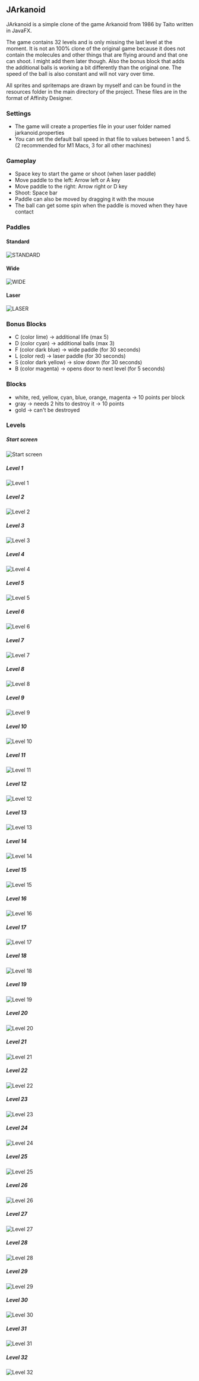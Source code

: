 ## JArkanoid

JArkanoid is a simple clone of the game Arkanoid from 1986 by Taito written in JavaFX.

The game contains 32 levels and is only missing the last level at the moment.
It is not an 100% clone of the original game because it does not contain the molecules
and other things that are flying around and that one can shoot. I might add them later
though. Also the bonus block that adds the additional balls is working a bit differently
than the original one. The speed of the ball is also constant and will not vary over
time.

All sprites and spritemaps are drawn by myself and can be found in the resources folder
in the main directory of the project. These files are in the format of Affinity Designer.

### Settings
- The game will create a properties file in your user folder named jarkanoid.properties
- You can set the default ball speed in that file to values between 1 and 5. (2 recommended for M1 Macs, 3 for all other machines)

### Gameplay
- Space key to start the game or shoot (when laser paddle)
- Move paddle to the left: Arrow left or A key
- Move paddle to the right: Arrow right or D key
- Shoot: Space bar
- Paddle can also be moved by dragging it with the mouse
- The ball can get some spin when the paddle is moved when they have contact

### Paddles
#### Standard
![STANDARD](https://github.com/HanSolo/jarkanoid/blob/main/resources/standardPaddle.png?raw=true)

#### Wide
![WIDE](https://github.com/HanSolo/jarkanoid/blob/main/resources/widePaddle.png?raw=true)

#### Laser
![LASER](https://github.com/HanSolo/jarkanoid/blob/main/resources/laserPaddle.png?raw=true)


### Bonus Blocks
- C (color lime)        -> additional life (max 5)
- D (color cyan)        -> additional balls (max 3)
- F (color dark blue)   -> wide paddle (for 30 seconds)
- L (color red)         -> laser paddle (for 30 seconds)
- S (color dark yellow) -> slow down (for 30 seconds)
- B (color magenta)     -> opens door to next level (for 5 seconds)

### Blocks
- white, red, yellow, cyan, blue, orange, magenta -> 10 points per block
- gray -> needs 2 hits to destroy it              -> 10 points
- gold -> can't be destroyed

### Levels

##### Start screen

![Start screen](https://github.com/HanSolo/jarkanoid/blob/main/resources/startscreen.png?raw=true)


##### Level 1

![Level 1](https://github.com/HanSolo/jarkanoid/blob/main/resources/level1.png?raw=true)


##### Level 2

![Level 2](https://github.com/HanSolo/jarkanoid/blob/main/resources/level2.png?raw=true)


##### Level 3

![Level 3](https://github.com/HanSolo/jarkanoid/blob/main/resources/level3.png?raw=true)


##### Level 4

![Level 4](https://github.com/HanSolo/jarkanoid/blob/main/resources/level4.png?raw=true)


##### Level 5

![Level 5](https://github.com/HanSolo/jarkanoid/blob/main/resources/level5.png?raw=true)


##### Level 6

![Level 6](https://github.com/HanSolo/jarkanoid/blob/main/resources/level6.png?raw=true)


##### Level 7

![Level 7](https://github.com/HanSolo/jarkanoid/blob/main/resources/level7.png?raw=true)


##### Level 8

![Level 8](https://github.com/HanSolo/jarkanoid/blob/main/resources/level8.png?raw=true)


##### Level 9

![Level 9](https://github.com/HanSolo/jarkanoid/blob/main/resources/level9.png?raw=true)


##### Level 10

![Level 10](https://github.com/HanSolo/jarkanoid/blob/main/resources/level10.png?raw=true)


##### Level 11

![Level 11](https://github.com/HanSolo/jarkanoid/blob/main/resources/level11.png?raw=true)


##### Level 12

![Level 12](https://github.com/HanSolo/jarkanoid/blob/main/resources/level12.png?raw=true)


##### Level 13

![Level 13](https://github.com/HanSolo/jarkanoid/blob/main/resources/level13.png?raw=true)


##### Level 14

![Level 14](https://github.com/HanSolo/jarkanoid/blob/main/resources/level14.png?raw=true)


##### Level 15

![Level 15](https://github.com/HanSolo/jarkanoid/blob/main/resources/level15.png?raw=true)


##### Level 16

![Level 16](https://github.com/HanSolo/jarkanoid/blob/main/resources/level16.png?raw=true)


##### Level 17

![Level 17](https://github.com/HanSolo/jarkanoid/blob/main/resources/level17.png?raw=true)


##### Level 18

![Level 18](https://github.com/HanSolo/jarkanoid/blob/main/resources/level18.png?raw=true)


##### Level 19

![Level 19](https://github.com/HanSolo/jarkanoid/blob/main/resources/level19.png?raw=true)


##### Level 20

![Level 20](https://github.com/HanSolo/jarkanoid/blob/main/resources/level20.png?raw=true)


##### Level 21

![Level 21](https://github.com/HanSolo/jarkanoid/blob/main/resources/level21.png?raw=true)


##### Level 22

![Level 22](https://github.com/HanSolo/jarkanoid/blob/main/resources/level22.png?raw=true)


##### Level 23

![Level 23](https://github.com/HanSolo/jarkanoid/blob/main/resources/level23.png?raw=true)


##### Level 24

![Level 24](https://github.com/HanSolo/jarkanoid/blob/main/resources/level24.png?raw=true)


##### Level 25

![Level 25](https://github.com/HanSolo/jarkanoid/blob/main/resources/level25.png?raw=true)


##### Level 26

![Level 26](https://github.com/HanSolo/jarkanoid/blob/main/resources/level26.png?raw=true)


##### Level 27

![Level 27](https://github.com/HanSolo/jarkanoid/blob/main/resources/level27.png?raw=true)


##### Level 28

![Level 28](https://github.com/HanSolo/jarkanoid/blob/main/resources/level28.png?raw=true)


##### Level 29

![Level 29](https://github.com/HanSolo/jarkanoid/blob/main/resources/level29.png?raw=true)


##### Level 30

![Level 30](https://github.com/HanSolo/jarkanoid/blob/main/resources/level30.png?raw=true)


##### Level 31

![Level 31](https://github.com/HanSolo/jarkanoid/blob/main/resources/level31.png?raw=true)


##### Level 32

![Level 32](https://github.com/HanSolo/jarkanoid/blob/main/resources/level32.png?raw=true)
